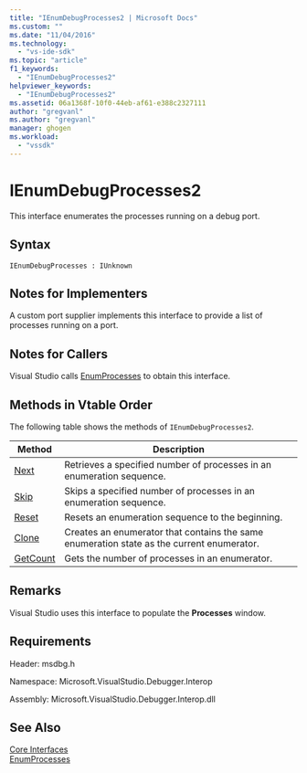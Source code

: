 ```yaml
---
title: "IEnumDebugProcesses2 | Microsoft Docs"
ms.custom: ""
ms.date: "11/04/2016"
ms.technology: 
  - "vs-ide-sdk"
ms.topic: "article"
f1_keywords: 
  - "IEnumDebugProcesses2"
helpviewer_keywords: 
  - "IEnumDebugProcesses2"
ms.assetid: 06a1368f-10f0-44eb-af61-e388c2327111
author: "gregvanl"
ms.author: "gregvanl"
manager: ghogen
ms.workload: 
  - "vssdk"
---
```

# IEnumDebugProcesses2
This interface enumerates the processes running on a debug port.  
  
## Syntax  
  
```  
IEnumDebugProcesses : IUnknown  
```  
  
## Notes for Implementers  
 A custom port supplier implements this interface to provide a list of processes running on a port.  
  
## Notes for Callers  
 Visual Studio calls [EnumProcesses](../../../extensibility/debugger/reference/idebugport2-enumprocesses.md) to obtain this interface.  
  
## Methods in Vtable Order  
 The following table shows the methods of `IEnumDebugProcesses2`.  
  
|Method|Description|  
|------------|-----------------|  
|[Next](../../../extensibility/debugger/reference/ienumdebugprocesses2-next.md)|Retrieves a specified number of processes in an enumeration sequence.|  
|[Skip](../../../extensibility/debugger/reference/ienumdebugprocesses2-skip.md)|Skips a specified number of processes in an enumeration sequence.|  
|[Reset](../../../extensibility/debugger/reference/ienumdebugprocesses2-reset.md)|Resets an enumeration sequence to the beginning.|  
|[Clone](../../../extensibility/debugger/reference/ienumdebugprocesses2-clone.md)|Creates an enumerator that contains the same enumeration state as the current enumerator.|  
|[GetCount](../../../extensibility/debugger/reference/ienumdebugprocesses2-getcount.md)|Gets the number of processes in an enumerator.|  
  
## Remarks  
 Visual Studio uses this interface to populate the **Processes** window.  
  
## Requirements  
 Header: msdbg.h  
  
 Namespace: Microsoft.VisualStudio.Debugger.Interop  
  
 Assembly: Microsoft.VisualStudio.Debugger.Interop.dll  
  
## See Also  
 [Core Interfaces](../../../extensibility/debugger/reference/core-interfaces.md)   
 [EnumProcesses](../../../extensibility/debugger/reference/idebugport2-enumprocesses.md)